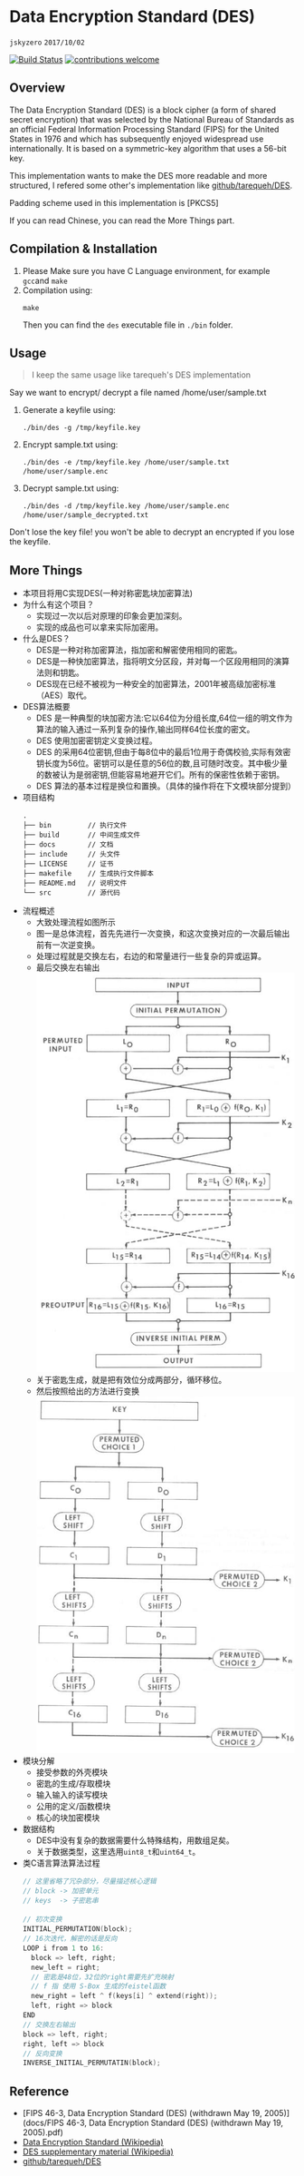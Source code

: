 # Data Encryption Standard (DES)
`jskyzero` `2017/10/02`

[![Build Status](https://travis-ci.org/jskyzero/DES.svg?branch=master)](https://travis-ci.org/jskyzero/DES)
[![contributions welcome](https://img.shields.io/badge/contributions-welcome-brightgreen.svg?style=flat)](https://github.com/dwyl/esta/issues)

## Overview
The Data Encryption Standard (DES) is a block cipher (a form of shared secret encryption) that was selected by the National Bureau of Standards as an official Federal Information Processing Standard (FIPS) for the United States in 1976 and which has subsequently enjoyed widespread use internationally. It is based on a symmetric-key algorithm that uses a 56-bit key.

This implementation wants to make the DES more readable and more structured, I refered some other's implementation like [github/tarequeh/DES](https://github.com/tarequeh/DES).

Padding scheme used in this implementation is [PKCS5]

If you can read Chinese, you can read the More Things part.

## Compilation & Installation

1. Please Make sure you have C Language environment, for example `gcc`and `make`
2. Compilation using:
    ```
    make
    ```
    Then you can find the `des` executable file in `./bin` folder.

## Usage
> I keep the same usage like tarequeh's DES implementation

Say we want to encrypt/ decrypt a file named /home/user/sample.txt

1. Generate a keyfile using:

   ```
   ./bin/des -g /tmp/keyfile.key
   ```

2. Encrypt sample.txt using:

   ```
   ./bin/des -e /tmp/keyfile.key /home/user/sample.txt /home/user/sample.enc
   ```

3. Decrypt sample.txt using:

   ```
   ./bin/des -d /tmp/keyfile.key /home/user/sample.enc /home/user/sample_decrypted.txt
   ```

Don't lose the key file! you won't be able to decrypt an encrypted if you lose the keyfile.


## More Things
+ 本项目将用C实现DES(一种对称密匙块加密算法)
+ 为什么有这个项目？
  + 实现过一次以后对原理的印象会更加深刻。
  + 实现的成品也可以拿来实际加密用。
+ 什么是DES？
  + DES是一种对称加密算法，指加密和解密使用相同的密匙。
  + DES是一种快加密算法，指将明文分区段，并对每一个区段用相同的演算法则和钥匙。
  + DES现在已经不被视为一种安全的加密算法，2001年被高级加密标准（AES）取代。
+ DES算法概要
  + DES 是一种典型的块加密方法:它以64位为分组长度,64位一组的明文作为算法的输入通过一系列复杂的操作,输出同样64位长度的密文。
  + DES 使用加密密钥定义变换过程。
  + DES 的采用64位密钥,但由于每8位中的最后1位用于奇偶校验,实际有效密钥长度为56位。密钥可以是任意的56位的数,且可随时改变。其中极少量的数被认为是弱密钥,但能容易地避开它们。所有的保密性依赖于密钥。
  + DES 算法的基本过程是换位和置换。（具体的操作将在下文模块部分提到）
+ 项目结构
  ```
  .
  ├── bin         // 执行文件
  ├── build       // 中间生成文件
  ├── docs        // 文档
  ├── include     // 头文件
  ├── LICENSE     // 证书
  ├── makefile    // 生成执行文件脚本
  ├── README.md   // 说明文件
  └── src         // 源代码
  ```
+ 流程概述
  + 大致处理流程如图所示
  + 图一是总体流程，首先先进行一次变换，和这次变换对应的一次最后输出前有一次逆变换。
  + 处理过程就是交换左右，右边的和常量进行一些复杂的异或运算。
  + 最后交换左右输出
![how to process](docs/process.png)
  + 关于密匙生成，就是把有效位分成两部分，循环移位。
  + 然后按照给出的方法进行变换
![how to process key](docs/key_process.png)
+ 模块分解
  + 接受参数的外壳模块
  + 密匙的生成/存取模块
  + 输入输入的读写模块
  + 公用的定义/函数模块
  + 核心的块加密模块
+ 数据结构
  + DES中没有复杂的数据需要什么特殊结构，用数组足矣。
  + 关于数据类型，这里选用`uint8_t`和`uint64_t`。
+ 类C语言算法算法过程
  ```C
  // 这里省略了冗杂部分，尽量描述核心逻辑
  // block -> 加密单元
  // keys  -> 子密匙串

  // 初次变换
  INITIAL_PERMUTATION(block);
  // 16次迭代，解密的话是反向
  LOOP i from 1 to 16:
    block => left, right;
    new_left = right;
    // 密匙是48位，32位的right需要先扩充映射
    // f 指 使用 S-Box 生成的feistel函数
    new_right = left ^ f(keys[i] ^ extend(right));
    left, right => block
  END
  // 交换左右输出
  block => left, right;
  right, left => block
  // 反向变换
  INVERSE_INITIAL_PERMUTATIN(block);
  ```

## Reference
+ [FIPS 46-3, Data Encryption Standard (DES) (withdrawn May 19, 2005)](docs/FIPS 46-3, Data Encryption Standard (DES) (withdrawn May 19, 2005).pdf)
+ [Data Encryption Standard (Wikipedia)](https://en.wikipedia.org/wiki/Data_Encryption_Standard)
+ [DES supplementary material (Wikipedia)](https://en.wikipedia.org/wiki/DES_supplementary_material)
+ [github/tarequeh/DES](https://github.com/tarequeh/DES)